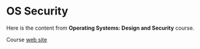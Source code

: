 # OS Security

Here is the content from **Operating Systems: Design and Security** course.

Course [web site](https://cs.unibuc.ro/~pirofti/osds.html)
